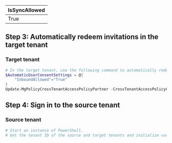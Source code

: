 | IsSyncAllowed   |
|-----------------|
| True            |

## Step 3: Automatically redeem invitations in the target tenant

### Target tenant

```PowerShell
# In the target tenant, use the following command to automatically redeem invitations and suppress consent prompts for inbound access:
$AutomaticUserConsentSettings = @{
    "InboundAllowed"="True"
}
Update-MgPolicyCrossTenantAccessPolicyPartner -CrossTenantAccessPolicyConfigurationPartnerTenantId $sourceTenantId -AutomaticUserConsentSettings $AutomaticUserConsentSettings
```

## Step 4: Sign in to the source tenant

### Source tenant

```PowerShell
# Start an instance of PowerShell.
# Get the tenant ID of the source and target tenants and initialize variables.
```